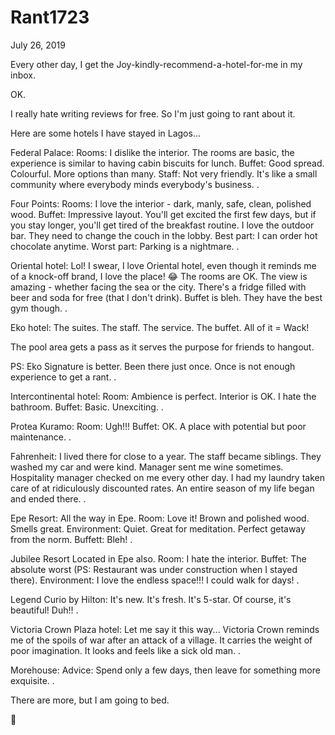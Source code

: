 # Rant1723


July 26, 2019

Every other day, I get the Joy-kindly-recommend-a-hotel-for-me in my inbox.

OK. 

I really hate writing reviews for free. So I'm just going to rant about it.

Here are some hotels I have stayed in Lagos...

Federal Palace:
Rooms: I dislike the interior. The rooms are basic, the experience is similar to having cabin biscuits for lunch. 
Buffet: Good spread. Colourful. More options than many. 
Staff: Not very friendly. 
It's like a small community where everybody minds everybody's business.
.

Four Points:
Rooms: I love the interior - dark, manly, safe, clean, polished wood. 
Buffet: Impressive layout. 
You'll get excited the first few days, but if you stay longer, you'll get tired of the breakfast routine. 
I love the outdoor bar.
They need to change the couch in the lobby.
Best part: I can order hot chocolate anytime. 
Worst part: Parking is a nightmare.
.

Oriental hotel:
Lol! I swear, I love Oriental hotel, even though it reminds me of a knock-off brand, I love the place! 😂
The rooms are OK. The view is amazing - whether facing the sea or the city.
There's a fridge filled with beer and soda for free (that I don't drink). 
Buffet is bleh.
They have the best gym though. 
.

Eko hotel: 
The suites. The staff. The service. The buffet. All of it = Wack!

The pool area gets a pass as it serves the purpose for friends to hangout.

PS: Eko Signature is better. Been there just once. Once is not enough experience to get a rant.
.

Intercontinental hotel:
Room: Ambience is perfect. Interior is OK. I hate the bathroom. 
Buffet: Basic. Unexciting.
.

Protea Kuramo: 
Room: Ugh!!!
Buffet: OK.
A place with potential but poor maintenance. 
.

Fahrenheit: 
I lived there for close to a year. The staff became siblings. They washed my car and were kind. Manager sent me wine sometimes. Hospitality manager checked on me every other day. I had my laundry taken care of at ridiculously discounted rates. 
An entire season of my life began and ended there. 
.

Epe Resort:
All the way in Epe.
Room: Love it! Brown and polished wood. Smells great. 
Environment: Quiet. Great for meditation. Perfect getaway from the norm.
Buffett: Bleh!
.

Jubilee Resort
Located in Epe also.
Room: I hate the interior. 
Buffet: The absolute worst (PS: Restaurant was under construction when I stayed there).
Environment: I love the endless space!!! I could walk for days!
.

Legend Curio by Hilton:
It's new. It's fresh. It's 5-star.
Of course, it's beautiful! Duh!!
.

Victoria Crown Plaza hotel:
Let me say it this way... Victoria Crown reminds me of the spoils of war after an attack of a village.
It carries the weight of poor imagination. 
It looks and feels like a sick old man.
.

Morehouse:
Advice: Spend only a few days, then leave for something more exquisite. 
.

There are more, but I am going to bed.

🤧